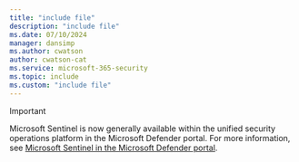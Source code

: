 ```yaml
---
title: "include file" 
description: "include file" 
ms.date: 07/10/2024
manager: dansimp
ms.author: cwatson
author: cwatson-cat
ms.service: microsoft-365-security
ms.topic: include
ms.custom: "include file"
---
```


> [!IMPORTANT]
> Microsoft Sentinel is now generally available within the unified security operations platform in the Microsoft Defender portal. For more information, see [Microsoft Sentinel in the Microsoft Defender portal](https://go.microsoft.com/fwlink/p/?linkid=2263690).
